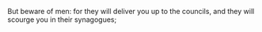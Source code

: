 But beware of men: for they will deliver you up to the councils, and they will scourge you in their synagogues;
